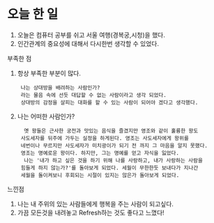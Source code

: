 # 오늘 한 일

1) 오늘은 컴퓨터 공부를 쉬고 서울 여행(경복궁,시청)을 했다. 
2) 인간관계의 중요성에 대해서 다시한번 생각할 수 있었다. 

부족한 점
1) 항상 부족한 부분이 많다. 

        나는 상대방을 배려하는 사람인가? 
        라는 물음 속에 선듯 대답할 수 없는 사람이라고 생각 되었다.
        상대방의 감정을 살피는 대화를 할 수 있는 사람이 되어야 겠다고 생각했다.
2) 나는 어떠한 사람인가?
 
      
         옛 왕들은 근사한 궁전과 맛있는 음식을 즐겼지만 영조와 같이 훌륭한 왕도
        사도세자를 뒤주에 가두는 실정을 하게된다. 영조는 사도세자에게 왕위를
        네번이나 무르지만 사도세자가 미치광이가 되기 전 까지 그 마음을 알지 못했다.
        영조는 명예로운 왕이다. 하지만, 그는 명예를 얻고 자식을 잃었다.
         나는 '내가 하고 싶은 것을 하기 위해 나를 사랑하고, 내가 사랑하는 사람을
        힘들게 하지 않는가?'를 돌아보게 되었다. 세월이 무한한듯 보내다가 지나간
        세월을 돌이켜보니 후회되는 시절이 있지는 않은가 돌아보게 되었다.

느낀점

1) 나는 내 주위의 있는 사람들에게 행복을 주는 사람이 되고싶다.
2) 가끔 모든것을 내려놓고 Refresh하는 것도 좋다고 느꼈다!